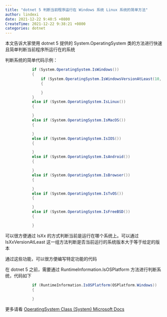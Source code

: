 ```yaml
---
title: "dotnet 5 判断当前程序运行在 Windows 系统 Linux 系统的简单方法"
author: lindexi
date: 2021-12-22 9:40:5 +0800
CreateTime: 2021-12-22 9:38:21 +0800
categories: dotnet
---
```


本文告诉大家使用 dotnet 5 提供的 System.OperatingSystem 类的方法进行快速且简单判断当前程序所运行在的系统

<!--more-->


<!-- 发布 -->

判断系统的简单代码示例：

```csharp
            if (System.OperatingSystem.IsWindows())
            {
                if (System.OperatingSystem.IsWindowsVersionAtLeast(10, 0, 19043))
                {

                }
            }
            else if (System.OperatingSystem.IsLinux())
            {

            }
            else if (System.OperatingSystem.IsMacOS())
            {

            }
            else if (System.OperatingSystem.IsIOS())
            {

            }
            else if (System.OperatingSystem.IsAndroid())
            {

            }
            else if (System.OperatingSystem.IsBrowser())
            {

            }
            else if (System.OperatingSystem.IsTvOS())
            {

            }
            else if (System.OperatingSystem.IsFreeBSD())
            {

            }
```

可以很方便通过 IsXx 的方式判断当前是运行在哪个系统上。可以通过 IsXxVersionAtLeast 这一组方法判断是否当前运行的系统版本大于等于给定的版本

通过这些功能，可以很方便编写特定功能的代码

在 dotnet 5 之前，需要通过 RuntimeInformation.IsOSPlatform 方法进行判断系统，代码如下

```csharp
            if (RuntimeInformation.IsOSPlatform(OSPlatform.Windows))
            {
                
            }
```

更多请看 [OperatingSystem Class (System) Microsoft Docs](https://docs.microsoft.com/en-us/dotnet/api/system.operatingsystem?view=net-6.0 )

